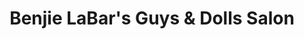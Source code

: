 ---
title: "Benjie LaBar's Guys & Dolls Salon"
url: /cresco/benjie-labars-guys-and-dolls-salon/
shop: beauty
---